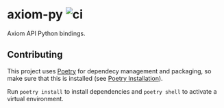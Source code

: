 # axiom-py ![ci](https://github.com/axiomhq/axiom-py/workflows/ci/badge.svg)
Axiom API Python bindings.

## Contributing
This project uses [Poetry](https://python-poetry.org) for dependecy management
and packaging, so make sure that this is installed (see [Poetry Installation](https://python-poetry.org/docs/#installation)).

Run `poetry install` to install dependencies and `poetry shell` to activate a
virtual environment.
